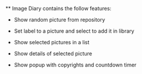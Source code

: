 ** Image Diary contains the follow features:

 - Show random picture from repository

 - Set label to a picture and select to add it in library

 - Show selected pictures in a list

 - Show details of selected picture

 - Show popup with copyrights and countdown timer

